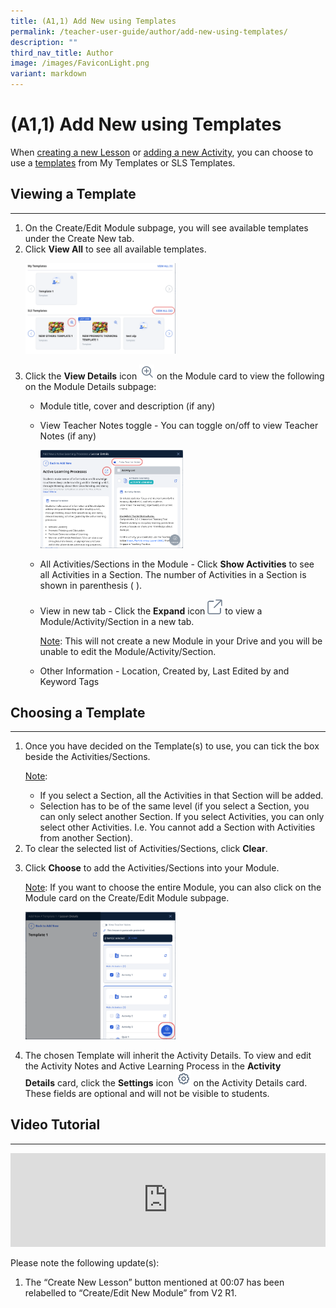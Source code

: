 ```yaml
---
title: (A1,1) Add New using Templates
permalink: /teacher-user-guide/author/add-new-using-templates/
description: ""
third_nav_title: Author
image: /images/FaviconLight.png
variant: markdown
---
```

<h1 id="add-new-using-templates">(A1,1) Add New using Templates</h1>
<p>When <a target="_blank" href="/teacher-user-guide/author/create-new-modules/">creating a new Lesson</a> or <a target="_blank" href="/teacher-user-guide/author/add-new-activities-and-sections/">adding a new Activity</a>, you can choose to use a <a target="_blank" href="/teacher-user-guide/author/about-templates/">templates</a>  from My Templates or SLS Templates. </p>
<h2 id="viewing-a-template">Viewing a Template</h2>
<hr>
<ol>
<li>On the Create/Edit Module subpage, you will see available templates under the Create New tab.</li>
<li>Click <strong>View All</strong> to see all available templates.</li>
<p><img style="width: 50%;" src="/images/2Teacher/AU_AddNewTemplate1.png"></p>

<li><p>Click&nbsp;the <b>View Details</b> icon <img style="width:1.5rem; display: inline;" src="/images/Icons/ViewDetails.svg"> on the Module card to view the following on the Module Details subpage:</p>
<ul>
<li>Module title, cover and description (if any)</li>
<li><p>View Teacher Notes toggle - You can toggle on/off to view Teacher Notes (if any)</p>
<p><img style="width: 50%;" src="/images/2Teacher/AU-AddNewTemplate2.png"></p>
</li>
<li><p>All Activities/Sections in the Module - Click <strong>Show Activities</strong> to see all Activities in a Section. The number of Activities in a Section is shown in parenthesis ( ).</p>
</li>
<li><p>View in new tab - Click the <strong>Expand</strong> icon <img style="width:1.5rem; display: inline;" src="/images/Icons/external-link.svg"> to view a Module/Activity/Section in a new tab.</p></li>
<p><u>Note</u>: This will not create a new Module in your Drive and you will be unable to edit the Module/Activity/Section.</p>
<li><p>Other Information - Location, Created by, Last Edited by and Keyword Tags</p>
</li>
</ul>
</li>
</ol>
<h2 id="choosing-a-template">Choosing a Template</h2>
<hr>
<ol>
<li><p>Once you have decided on the Template(s) to use, you can tick the box beside the Activities/Sections.</p>
	<p> <u>Note</u>: </p>
<ul>
<li>If you select a Section, all the Activities in that Section will be added.</li>
<li>Selection has to be of the same level (if you select a Section, you can only select another Section. If you select Activities, you can only select other Activities. I.e. You cannot add a Section with Activities from another Section).</li>
</ul>
</li>
<li>To clear the selected list of Activities/Sections, click <strong>Clear</strong>.</li>
<li><p>Click <strong>Choose</strong> to add the Activities/Sections into your Module.</p>
	<p> <u>Note</u>: If you want to choose the entire Module, you can also click on the Module card on the Create/Edit Module subpage.</p>
<p><img style="width: 50%;" src="/images/2Teacher/AU-AddNewTemplate3.png"></p>
</li>
<li>
	<p>The chosen Template will inherit the Activity Details. To view and edit the Activity Notes and Active Learning Process in the&nbsp;<b>Activity Details</b>&nbsp;card, click the <b>Settings</b> icon&nbsp;<img style="width:1.5rem; display: inline;" src="/images/Icons/Settings24.svg"> on the&nbsp;Activity Details&nbsp;card. These fields are optional and will not be visible to students.
</p></li>
</ol>
<h2>Video Tutorial</h2>
<hr>
<div class="bp-youtube">
<iframe allowfullscreen="" allow="accelerometer; autoplay; clipboard-write; encrypted-media; gyroscope; picture-in-picture; web-share" frameborder="0" title="SLS R19 Add New using Templates" src="https://www.youtube.com/embed/E_LKZUqKad4" height="100%" width="100%"></iframe></div>
<p>Please note the following update(s):
</p><ol><li>The “Create New Lesson” button mentioned at 00:07 has been relabelled to “Create/Edit New Module” from V2 R1.</li></ol><p></p>